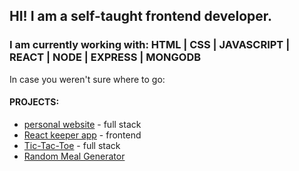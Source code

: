 ## HI!  I am a self-taught frontend developer.  
### I am currently working with: HTML | CSS | JAVASCRIPT | REACT | NODE | EXPRESS | MONGODB 

In case you weren't sure where to go:

#### PROJECTS:
 * [personal website](https://github.com/Kim-Lancaster/portfolio) - full stack
 * [React keeper app](https://github.com/Kim-Lancaster/keeper-app-projec) - frontend
 * [Tic-Tac-Toe](https://github.com/Kim-Lancaster/tictactoe-project) - full stack
 * [Random Meal Generator](https://github.com/Kim-Lancaster/random-meal-project)

